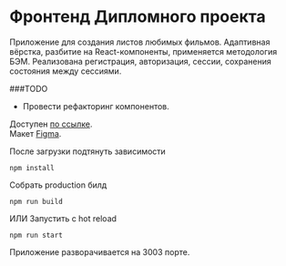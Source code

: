 # Фронтенд Дипломного проекта

Приложение для создания листов любимых фильмов.  Адаптивная вёрстка, разбитие на React-компоненты, применяется методология БЭМ. Реализована регистрация, авторизация, сессии, сохранения состояния между сессиями.

  
###TODO
 - Провести рефакторинг компонентов.
  
Доступен [по ссылке](https://fl0ppat-diplom.nomoredomains.club/movies).  
Макет [Figma](https://www.figma.com/file/9e3QyPav2iHoFIAPFWlAPb/Diploma-Copy?node-id=891%3A3857).

После загрузки подтянуть зависимости
```
npm install
```
Собрать production билд 
```
npm run build
```
ИЛИ
Запустить с hot reload
```
npm run start
```

Приложение разворачивается на 3003 порте.
